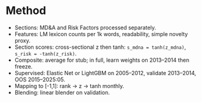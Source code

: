 # Method

- Sections: MD&A and Risk Factors processed separately.
- Features: LM lexicon counts per 1k words, readability, simple novelty proxy.
- Section scores: cross-sectional z then tanh: `s_mdna = tanh(z_mdna)`, `s_risk = -tanh(z_risk)`.
- Composite: average for stub; in full, learn weights on 2013–2014 then freeze.
- Supervised: Elastic Net or LightGBM on 2005–2012, validate 2013–2014, OOS 2015–2025:05.
- Mapping to [-1,1]: rank → z → tanh monthly.
- Blending: linear blender on validation.
